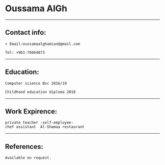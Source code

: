 # Oussama AlGh

---

## Contact info:

```
+ Email:oussamaalghamian@gmail.com

Tel: +961-76664873
```

---

## Education:

```
Computer science Bsc 2016/19

Childhood education diploma 2018
```

---

## Work Expirence:

```
private teacher -self-employee-
chef assistant  Al-Shamaa restaurant
```

---

## References:

```
Available on request.
```
